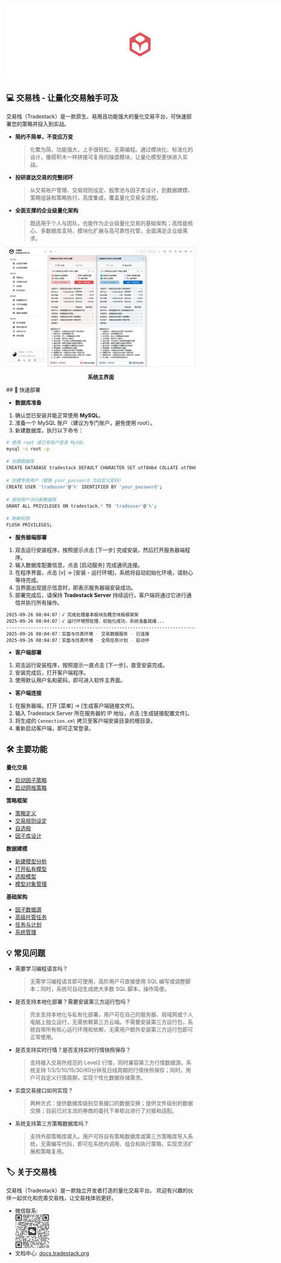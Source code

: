 <p align="center">
<img src="./images/main_banner.png" style="max-width:none;" />
</p>

## 💻 交易栈 - 让量化交易触手可及

交易栈（Tradestack）是一款原生、易用且功能强大的量化交易平台，可快速部署您的策略并投入到实战。

- **简约不简单，不变应万变**

  > 化繁为简，功能强大，上手很轻松，无需编程。通过模块化、标准化的设计，像搭积木一样拼接可复用的操盘模块，让量化模型更快进入实战。

- **投研直达交易的完整闭环**

  > 从交易账户管理、交易规则设定、股票池与因子库设计，到数据建模、策略组装和策略执行，高度集成，覆盖量化交易全流程。

- **全面支撑的企业级量化架构**
  > 既适用于个人与团队，也能作为企业级量化交易的基础架构；高性能核心、多数据库支持、模块化扩展与高可靠性托管，全面满足企业级需求。 
<p align="Left">
    <img  src="./images/main_interface.png"/>
 </p>
<p align="center"><b>系统主界面</b></p>   
## 🚀 快速部署

- **数据库准备**

1. 确认您已安装并能正常使用 **MySQL**。
2. 准备一个 MySQL 账户（建议为专门账户，避免使用 root）。  
3. 新建数据库，执行以下命令：
```bash
# 使用 root 或已有账户登录 MySQL
mysql -u root -p

# 创建数据库
CREATE DATABASE tradestack DEFAULT CHARACTER SET utf8mb4 COLLATE utf8mb4_general_ci;

# 创建专用用户（替换 your_password 为自定义密码）
CREATE USER 'tradeuser'@'%' IDENTIFIED BY 'your_password';

# 授权用户访问新数据库
GRANT ALL PRIVILEGES ON tradestack.* TO 'tradeuser'@'%';

# 刷新权限
FLUSH PRIVILEGES;
```

- **服务器端部署**

1. 双击运行安装程序，按照提示点击 [下一步] 完成安装，然后打开服务器端程序。  
2. 输入数据库配置信息，点击 [启动服务] 完成通讯连接。  
3. 在程序界面，点击 [v] -> [安装 - 运行环境]，系统将自动初始化环境，请耐心等待完成。  
4. 当界面出现提示信息时，即表示服务器端安装成功。  
5. 部署完成后，请保持 **Tradestack Server** 持续运行，客户端将通过它进行通信并执行所有操作。

```bash
2025-09-26 08:04:07：√ 完成处理基本板块及概念块板框架架
2025-09-26 08:04:07：√ 运行环境预处理、初始化成功，系统准备就绪...
--------------------------------------------------------------------------------
2025-09-26 08:04:07：实盘与仿真环境 - 交易数据服务 - 已连接
2025-09-26 08:04:07：实盘与仿真环境 - 全局任务计划 - 启动中
```

- **客户端部署**

1. 双击运行安装程序，按照提示一直点击 [下一步]，直至安装完成。  
2. 安装完成后，打开客户端程序。  
3. 使用默认用户名和密码，即可进入软件主界面。

- **客户端连接**
1. 在服务器端，打开 [菜单] -> [生成客户端链接文件]。  
2. 输入 Tradestack Server 所在服务器的 IP 地址，点击 [生成链接配置文件]。  
3. 将生成的 `Connection.xml` 拷贝至客户端安装目录的根目录。  
4. 重新启动客户端，即可正常登录。
   
## 🛠️ 主要功能
**量化交易**
- [ 启动因子策略 ](./Start_Factor_Strategy.md)
- [ 启动网格策略 ](./Start_Grid_Strategy.md)

**策略框架**
- [ 策略定义 ](./Strategy_Definition.md)
- [ 交易规则设定 ](./Trading_Rules_Setup.md)
- [ 自选股 ](./Custom_Stocks.md)
- [ 因子库设计 ](./Factor_Library_Design.md)

**数据建模**
- [ 新建模型分析 ](./New_Model_Analysis.md)
- [ 打开私有模型 ](./Open_Private_Model.md)
- [ 选股模型 ](./Stock_Selection_Model.md)
- [ 模型对象管理 ](./Model_Object_Management.md)

**基础架构**
- [ 因子数据源 ](./Factor_Data_Source.md)
- [ 高级托管任务 ](./Advanced_Managed_Tasks.md)
- [ 任务与计划 ](./Tasks_And_Plans.md)
- [ 系统管理 ](./System_Management.md)

## 💡 常见问题
- 需要学习编程语言吗？
  > 无需学习编程语言即可使用，高阶用户可直接使用 SQL 编写或调整脚本；同时，系统可自动生成绝大多数 SQL 脚本，操作简便。

- 是否支持本地化部署？需要安装第三方运行包吗？
  > 完全支持本地化与私有化部署，用户可在自己的服务器、局域网或个人电脑上独立运行，无需依赖第三方云端。不需要安装第三方运行包，系统自带所有核心运行环境和依赖，无需用户额外安装第三方运行包即可正常使用。

- 是否支持实时行情？是否支持实时行情快照保存？
  > 支持接入交易所规范的 Level2 行情，同时兼容第三方行情数据源。系统支持 1/3/5/10/15/30/60分钟及日线周期的行情快照保存；同时，用户可自定义行情周期，实现个性化数据存储需求。

- 实盘交易接口如何实现？
  > 两种方式：提供数据库级别交易接口的数据交换；提供文件级别的数据交换；目前已对主流的券商的委托下单柜台进行了对接和适配。

- 系统支持第三方策略数据库吗？
  > 支持外部策略库接入。用户可将自有策略数据库或第三方策略库导入系统，无需编写代码，即可在系统内调用、组合和执行策略，实现灵活扩展和策略复用。


## 🏷️ 关于交易栈 

交易栈（Tradestack）是一款独立开发者打造的量化交易平台。
欢迎有兴趣的伙伴一起优化和完善交易栈，让交易栈体验更好。

- 微信联系:  
  <img src="./images/wechat.png" style="max-width:none;" />
- 文档中心: [docs.tradestack.org](http://www.tradestack.org:3000/#/README)
